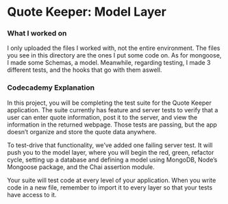 # Quote Keeper: Model Layer

### What I worked on
I only uploaded the files I worked with, not the entire environment. The files you see in this directory are the ones I put some code on. As for mongoose, I made some Schemas, a model. Meanwhile, regarding testing, I made 3 different tests, and the hooks that go with them aswell.

### Codecademy Explanation
In this project, you will be completing the test suite for the Quote Keeper application. The suite currently has feature and server tests to verify that a user can enter quote information, post it to the server, and view the information in the returned webpage. Those tests are passing, but the app doesn’t organize and store the quote data anywhere.

To test-drive that functionality, we’ve added one failing server test. It will push you to the model layer, where you will begin the red, green, refactor cycle, setting up a database and defining a model using MongoDB, Node’s Mongoose package, and the Chai assertion module.

Your suite will test code at every level of your application. When you write code in a new file, remember to import it to every layer so that your tests have access to it.